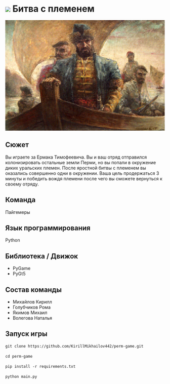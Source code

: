 # ![](./assets/textures/icon.ico) Битва с племенем
![](./assets/textures/preview.jpg)

## Сюжет
Вы играете за Ермака Тимофеевича. Вы и ваш отряд отправился колонизировать остальные земли Перми, но вы попали в окружение диких уральских племен. После яростной битвы с племенем вы оказались совершенно одни в окружении. Ваша цель продержаться 3 минуты и победить вождя племени после чего вы сможете вернуться к своему отряду.

## Команда
Пайгемеры

## Язык программирования
Python

## Библиотека / Движок
* PyGame
* PyGt5

## Состав команды
* Михайлов Кирилл
* Голубчиков Рома
* Якимов Михаил
* Волегова Наталья

## Запуск игры
```
git clone https://github.com/KirillMikhailov442/perm-game.git

cd perm-game

pip install -r requirements.txt

python main.py
```
